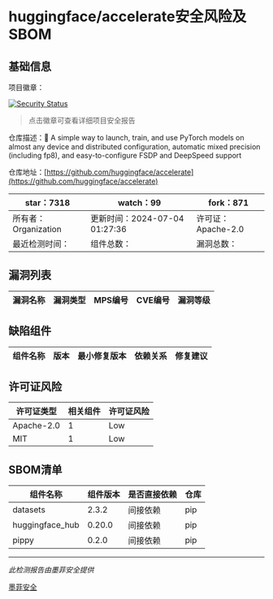 # huggingface/accelerate安全风险及SBOM

## 基础信息

项目徽章：

[![Security Status](https://www.murphysec.com/platform3/v31/badge/1808569828683808768.svg)](https://www.murphysec.com/console/report/1794461770957037568/1808569828683808768)

> 点击徽章可查看详细项目安全报告

仓库描述：🚀 A simple way to launch, train, and use PyTorch models on almost any device and distributed configuration, automatic mixed precision (including fp8), and easy-to-configure FSDP and DeepSpeed support

仓库地址：[https://github.com/huggingface/accelerate](https://github.com/huggingface/accelerate)

| star：7318 | watch：99 | fork：871 |
| ----------- | -------------- | ------------ |
| 所有者：Organization | 更新时间：2024-07-04 01:27:36 | 许可证：Apache-2.0 |
| 最近检测时间： | 组件总数： | 漏洞总数： |




## 漏洞列表

| 漏洞名称 | 漏洞类型 | MPS编号 | CVE编号 | 漏洞等级 |
| ------- | ------ | ------- | ------ | ----- |





## 缺陷组件

| 组件名称 | 版本 | 最小修复版本 | 依赖关系 | 修复建议 |
| -------- | ---- | ------------ | -------- | -------- |





## 许可证风险

| 许可证类型 | 相关组件 | 许可证风险 |
| ---------- | -------- | ---------- |
|Apache-2.0|1|Low|
|MIT|1|Low|




## SBOM清单

| 组件名称 | 组件版本 | 是否直接依赖 | 仓库 |
| -------- | -------- | ------------ | ---- |
|datasets|2.3.2|间接依赖|pip|
|huggingface_hub|0.20.0|间接依赖|pip|
|pippy|0.2.0|间接依赖|pip|


------

*此检测报告由墨菲安全提供*

[墨菲安全](www.murphysec.com)